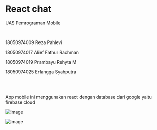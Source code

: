 # React chat

UAS Pemrograman Mobile

<br>

18050974009     Reza Pahlevi

18050974017     Alief Fathur Rachman

18050974019     Prambayu Rehyta M

18050974025     Erlangga Syahputra


<br>

<br>

App mobile ini menggunakan react dengan database dari google yaitu firebase cloud

![image](https://user-images.githubusercontent.com/33834994/120925087-09e79a00-c701-11eb-97b0-b3c68746445c.png)


![image](https://user-images.githubusercontent.com/33834994/120924985-980f5080-c700-11eb-87f8-964b99eb0d3b.png)


